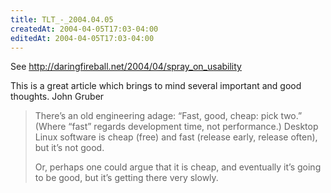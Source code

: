 ```yaml
---
title: TLT_-_2004.04.05
createdAt: 2004-04-05T17:03-04:00
editedAt: 2004-04-05T17:03-04:00
---
```


See http://daringfireball.net/2004/04/spray_on_usability

This is a great article which brings to mind several important and good thoughts. John Gruber

<blockquote>
There’s an old engineering adage: “Fast, good, cheap: pick two.” (Where “fast” regards development time, not performance.) Desktop Linux software is cheap (free) and fast (release early, release often), but it’s not good.

Or, perhaps one could argue that it is cheap, and eventually it’s going to be good, but it’s getting there very slowly.
</blockquote>


